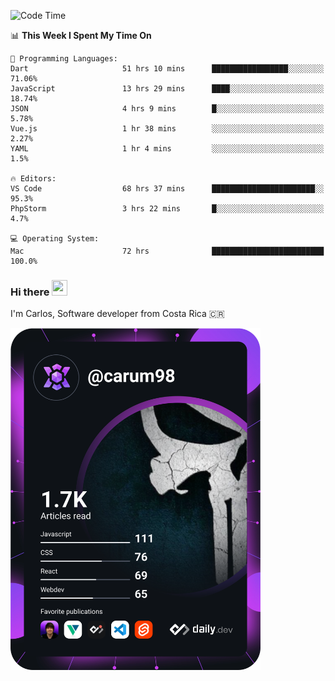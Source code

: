 
<!--START_SECTION:waka-->
![Code Time](http://img.shields.io/badge/Code%20Time-9%2C608%20hrs%2025%20mins-blue)

📊 **This Week I Spent My Time On** 

```text
💬 Programming Languages: 
Dart                     51 hrs 10 mins      █████████████████░░░░░░░░   71.06% 
JavaScript               13 hrs 29 mins      ████░░░░░░░░░░░░░░░░░░░░░   18.74% 
JSON                     4 hrs 9 mins        █░░░░░░░░░░░░░░░░░░░░░░░░   5.78% 
Vue.js                   1 hr 38 mins        ░░░░░░░░░░░░░░░░░░░░░░░░░   2.27% 
YAML                     1 hr 4 mins         ░░░░░░░░░░░░░░░░░░░░░░░░░   1.5%

🔥 Editors: 
VS Code                  68 hrs 37 mins      ███████████████████████░░   95.3% 
PhpStorm                 3 hrs 22 mins       █░░░░░░░░░░░░░░░░░░░░░░░░   4.7%

💻 Operating System: 
Mac                      72 hrs              █████████████████████████   100.0%

```


<!--END_SECTION:waka-->

### Hi there <img src="https://media.giphy.com/media/hvRJCLFzcasrR4ia7z/giphy.gif" width="25px" height="25px">

I'm Carlos, Software developer from Costa Rica 🇨🇷

<a href="https://app.daily.dev/carum98"><img src="https://github.com/carum98/carum98/blob/main/devcard.svg" width="400" alt="Carlos Umaña Acevedo's Dev Card"/></a>
